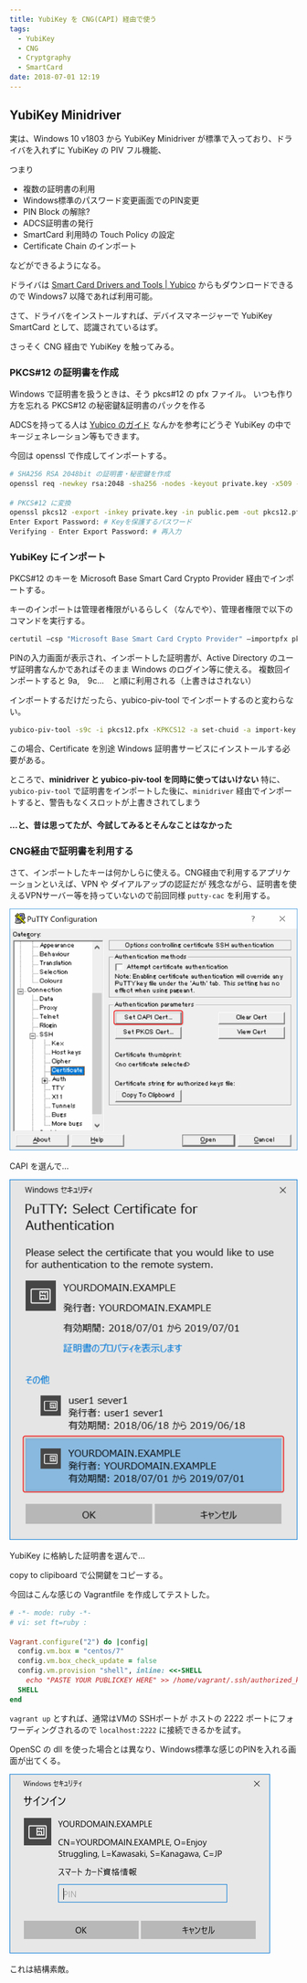 ```yaml
---
title: YubiKey を CNG(CAPI) 経由で使う
tags: 
  - YubiKey
  - CNG
  - Cryptgraphy 
  - SmartCard
date: 2018-07-01 12:19
---
```



## YubiKey Minidriver

実は、Windows 10 v1803 から YubiKey Minidriver が標準で入っており、ドライバを入れずに YubiKey の PIV フル機能、

つまり

<!--more -->

- 複数の証明書の利用
- Windows標準のパスワード変更画面でのPIN変更
- PIN Block の解除?
- ADCS証明書の発行
- SmartCard 利用時の Touch Policy の設定
- Certificate Chain のインポート

などができるようになる。

ドライバは [Smart Card Drivers and Tools | Yubico](https://www.yubico.com/products/services-software/download/smart-card-drivers-tools/) からもダウンロードできるので Windows7 以降であれば利用可能。

さて、ドライバをインストールすれば、デバイスマネージャーで YubiKey SmartCard として、認識されているはず。

さっそく CNG 経由で YubiKey を触ってみる。

### PKCS#12 の証明書を作成

Windows で証明書を扱うときは、そう pkcs#12 の pfx ファイル。
いつも作り方を忘れる PKCS#12 の秘密鍵&証明書のパックを作る

ADCSを持ってる人は [Yubico のガイド](https://support.yubico.com/support/solutions/articles/15000006456-yubikey-smart-card-deployment-guide) なんかを参考にどうぞ
YubiKey の中でキージェネレーション等もできます。

今回は openssl で作成してインポートする。

```bash
# SHA256 RSA 2048bit の証明書・秘密鍵を作成
openssl req -newkey rsa:2048 -sha256 -nodes -keyout private.key -x509 -days 365 -out public.pem -subj "/C=JP/ST=Kanagawa/L=Kawasaki/O=Enjoy Struggling/CN=YOURDOMAIN.EXAMPLE"

# PKCS#12 に変換
openssl pkcs12 -export -inkey private.key -in public.pem -out pkcs12.pfx
Enter Export Password: # Keyを保護するパスワード
Verifying - Enter Export Password: # 再入力
```

### YubiKey にインポート

PKCS#12 のキーを Microsoft Base Smart Card Crypto Provider 経由でインポートする。

キーのインポートは管理者権限がいるらしく（なんでや）、管理者権限で以下のコマンドを実行する。

```sh
certutil –csp "Microsoft Base Smart Card Crypto Provider" –importpfx pkcs12.pfx
```

PINの入力画面が表示され、インポートした証明書が、Active Directory のユーザ証明書なんかであればそのまま Windows のログイン等に使える。
複数回インポートすると 9a,　9c...　と順に利用される（上書きはされない）

インポートするだけだったら、yubico-piv-tool でインポートするのと変わらない。

```sh
yubico-piv-tool -s9c -i pkcs12.pfx -KPKCS12 -a set-chuid -a import-key -a import-cert
```

この場合、Certificate を別途 Windows 証明書サービスにインストールする必要がある。

ところで、**minidriver と yubico-piv-tool を同時に使ってはいけない** 
特に、 `yubico-piv-tool` で証明書をインポートした後に、`minidriver` 経由でインポートすると、警告もなくスロットが上書きされてしまう

#### …と、昔は思ってたが、今試してみるとそんなことはなかった

### CNG経由で証明書を利用する

さて、インポートしたキーは何かしらに使える。CNG経由で利用するアプリケーションといえば、VPN や ダイアルアップの認証だが
残念ながら、証明書を使えるVPNサーバー等を持っていないので前回同様 `putty-cac` を利用する。

![](./use-capi-with-yubikey/putty-capi.png)

CAPI を選んで…

![](./use-capi-with-yubikey/cng.png)

YubiKey に格納した証明書を選んで…

copy to clipiboard で公開鍵をコピーする。

今回はこんな感じの Vagrantfile を作成してテストした。

```ruby
# -*- mode: ruby -*-
# vi: set ft=ruby :

Vagrant.configure("2") do |config|
  config.vm.box = "centos/7"
  config.vm.box_check_update = false
  config.vm.provision "shell", inline: <<-SHELL
    echo "PASTE YOUR PUBLICKEY HERE" >> /home/vagrant/.ssh/authorized_keys
  SHELL
end
```

`vagrant up` とすれば、通常はVMの SSHポートが ホストの 2222 ポートにフォワーディングされるので `localhost:2222` に接続できるかを試す。

OpenSC の dll を使った場合とは異なり、Windows標準な感じのPINを入れる画面が出てくる。

![](./use-capi-with-yubikey/credentials.png)

これは結構素敵。